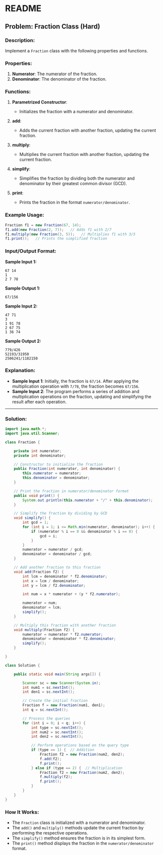 

# README

## Problem: Fraction Class (Hard)

### Description:
Implement a `Fraction` class with the following properties and functions.

### Properties:
1. **Numerator**: The numerator of the fraction.
2. **Denominator**: The denominator of the fraction.

### Functions:
1. **Parametrized Constructor**:
   - Initializes the fraction with a numerator and denominator.

2. **add**:
   - Adds the current fraction with another fraction, updating the current fraction.

3. **multiply**:
   - Multiplies the current fraction with another fraction, updating the current fraction.

4. **simplify**:
   - Simplifies the fraction by dividing both the numerator and denominator by their greatest common divisor (GCD).

5. **print**:
   - Prints the fraction in the format `numerator/denominator`.

### Example Usage:

```java
Fraction f1 = new Fraction(67, 14);
f1.add(new Fraction(2, 7));   // Adds f1 with 2/7
f1.multiply(new Fraction(3, 5));   // Multiplies f1 with 3/5
f1.print();   // Prints the simplified fraction
```

### Input/Output Format:

**Sample Input 1:**
```
67 14
1
2 7 78
```

**Sample Output 1:**
```
67/156
```

**Sample Input 2:**
```
47 71
3
1 91 78
2 67 75
1 36 74
```

**Sample Output 2:**
```
779/426
52193/31950
2506241/1182150
```

### Explanation:

- **Sample Input 1**: Initially, the fraction is `67/14`. After applying the multiplication operation with `7/78`, the fraction becomes `67/156`.
- **Sample Input 2**: The program performs a series of addition and multiplication operations on the fraction, updating and simplifying the result after each operation.

---

### Solution:

```java
import java.math.*;
import java.util.Scanner;

class Fraction {

    private int numerator;
    private int denominator;

    // Constructor to initialize the fraction
    public Fraction(int numerator, int denominator) {
        this.numerator = numerator;
        this.denominator = denominator;
    }

    // Print the fraction in numerator/denominator format
    public void print() {
        System.out.println(this.numerator + "/" + this.denominator);
    }

    // Simplify the fraction by dividing by GCD
    void simplify() {
        int gcd = 1;
        for (int i = 1; i <= Math.min(numerator, denominator); i++) {
            if (numerator % i == 0 && denominator % i == 0) {
                gcd = i;
            }
        }
        numerator = numerator / gcd;
        denominator = denominator / gcd;
    }

    // Add another fraction to this fraction
    void add(Fraction f2) {
        int lcm = denominator * f2.denominator;
        int x = lcm / denominator;
        int y = lcm / f2.denominator;

        int num = x * numerator + (y * f2.numerator);

        numerator = num;
        denominator = lcm;
        simplify();
    }

    // Multiply this fraction with another fraction
    void multiply(Fraction f2) {
        numerator = numerator * f2.numerator;
        denominator = denominator * f2.denominator;
        simplify();
    }

}

class Solution {

    public static void main(String args[]) {

        Scanner sc = new Scanner(System.in);
        int num1 = sc.nextInt();
        int den1 = sc.nextInt();

        // Create the initial fraction
        Fraction f = new Fraction(num1, den1);
        int q = sc.nextInt();

        // Process the queries
        for (int i = 0; i < q; i++) {
            int type = sc.nextInt();
            int num2 = sc.nextInt();
            int den2 = sc.nextInt();

            // Perform operations based on the query type
            if (type == 1) {  // Addition
                Fraction f2 = new Fraction(num2, den2);
                f.add(f2);
                f.print();
            } else if (type == 2) {  // Multiplication
                Fraction f2 = new Fraction(num2, den2);
                f.multiply(f2);
                f.print();
            }
        }
    }
}
```

### How It Works:

- The `Fraction` class is initialized with a numerator and denominator.
- The `add()` and `multiply()` methods update the current fraction by performing the respective operations.
- The `simplify()` method ensures the fraction is in its simplest form.
- The `print()` method displays the fraction in the `numerator/denominator` format.
